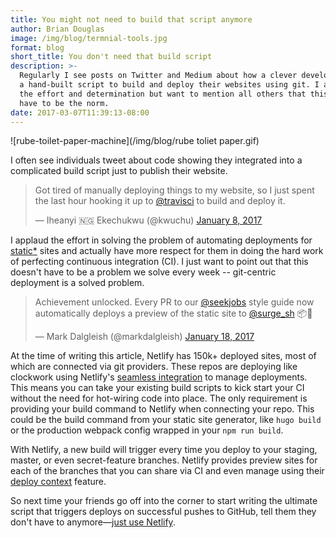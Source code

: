 ```yaml
---
title: You might not need to build that script anymore
author: Brian Douglas
image: /img/blog/termnial-tools.jpg
format: blog
short_title: You don't need that build script
description: >-
  Regularly I see posts on Twitter and Medium about how a clever developer used
  a hand-built script to build and deploy their websites using git. I applaud
  the effort and determination but want to mention all others that this doesn't
  have to be the norm.
date: 2017-03-07T11:39:13-08:00
---
```


![rube-toilet-paper-machine](/img/blog/rube toliet paper.gif)

I often see individuals tweet about code showing they integrated into a complicated build script just to publish their website.

<blockquote class="twitter-tweet" data-lang="en"><p lang="en" dir="ltr">Got tired of manually deploying things to my website, so I just spent the last hour hooking it up to <a href="https://twitter.com/travisci">@travisci</a> to build and deploy it.</p>— Iheanyi 🇳🇬 Ekechukwu (@kwuchu) <a href="https://twitter.com/kwuchu/status/818235471985864704">January 8, 2017</a></blockquote>
<script async src="//platform.twitter.com/widgets.js" charset="utf-8"></script>

I applaud the effort in solving the problem of automating deployments for [static\*](https://jamstack.org) sites and actually have more respect for them in doing the hard work of perfecting continuous integration (CI). I just want to point out that this doesn't have to be a problem we solve every week -- git-centric deployment is a solved problem.

<blockquote class="twitter-tweet" data-lang="en"><p lang="en" dir="ltr">Achievement unlocked. Every PR to our <a href="https://twitter.com/seekjobs">@seekjobs</a> style guide now automatically deploys a preview of the static site to <a href="https://twitter.com/surge_sh">@surge_sh</a> 📦🚀</p>— Mark Dalgleish (@markdalgleish) <a href="https://twitter.com/markdalgleish/status/821533267220262912">January 18, 2017</a></blockquote>
<script async src="//platform.twitter.com/widgets.js" charset="utf-8"></script>

At the time of writing this article, Netlify has 150k\+ deployed sites, most of which are connected via git providers. These repos are deploying like clockwork using Netlify's [seamless integration](https://www.netlify.com/docs/continuous-deployment/) to manage deployments. This means you can take your existing build scripts to kick start your CI without the need for hot-wiring code into place. The only requirement is providing your build command to Netlify when connecting your repo. This could be the build command from your static site generator, like `hugo build` or the production webpack config wrapped in your `npm run build`.

With Netlify, a new build will trigger every time you deploy to your staging, master, or even secret-feature branches. Netlify provides preview sites for each of the branches that you can share via CI and even manage using their [deploy context](https://www.netlify.com/docs/continuous-deployment/#deploy-contexts) feature.

So next time your friends go off into the corner to start writing the ultimate script that triggers deploys on successful pushes to GitHub, tell them they don't have to anymore—[just use Netlify](https://app.netlify.com/signup).